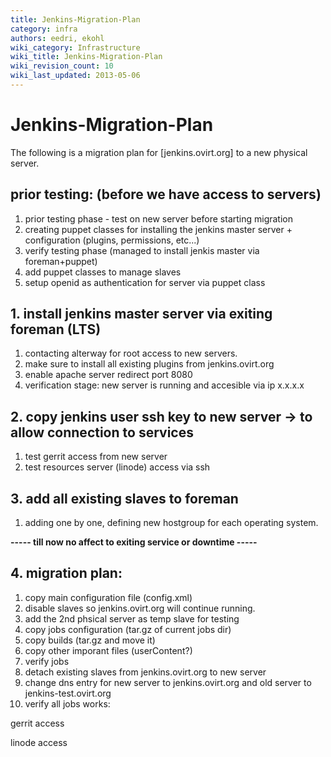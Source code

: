 ```yaml
---
title: Jenkins-Migration-Plan
category: infra
authors: eedri, ekohl
wiki_category: Infrastructure
wiki_title: Jenkins-Migration-Plan
wiki_revision_count: 10
wiki_last_updated: 2013-05-06
---
```


# Jenkins-Migration-Plan

The following is a migration plan for [jenkins.ovirt.org] to a new physical server.

## prior testing: (before we have access to servers)

1.  prior testing phase - test on new server before starting migration
2.  creating puppet classes for installing the jenkins master server + configuration (plugins, permissions, etc...)
3.  verify testing phase (managed to install jenkis master via foreman+puppet)
4.  add puppet classes to manage slaves
5.  setup openid as authentication for server via puppet class

## 1. install jenkins master server via exiting foreman (LTS)

1.  contacting alterway for root access to new servers.
2.  make sure to install all existing plugins from jenkins.ovirt.org
3.  enable apache server redirect port 8080
4.  verification stage: new server is running and accesible via ip x.x.x.x

## 2. copy jenkins user ssh key to new server -> to allow connection to services

1.  test gerrit access from new server
2.  test resources server (linode) access via ssh

## 3. add all existing slaves to foreman

1.  adding one by one, defining new hostgroup for each operating system.

**----- till now no affect to exiting service or downtime -----**

## 4. migration plan:

1.  copy main configuration file (config.xml)
2.  disable slaves so jenkins.ovirt.org will continue running.
3.  add the 2nd phsical server as temp slave for testing
4.  copy jobs configuration (tar.gz of current jobs dir)
5.  copy builds (tar.gz and move it)
6.  copy other imporant files (userContent?)
7.  verify jobs
8.  detach existing slaves from jenkins.ovirt.org to new server
9.  change dns entry for new server to jenkins.ovirt.org and old server to jenkins-test.ovirt.org
10. verify all jobs works:

gerrit access

linode access
